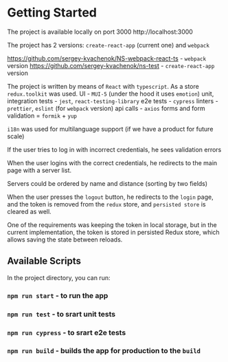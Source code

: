 # Getting Started

The project is available locally on port 3000
http://localhost:3000

The project has 2 versions: `create-react-app` (current one) and `webpack` 

https://github.com/sergey-kvachenok/NS-webpack-react-ts - `webpack` version
https://github.com/sergey-kvachenok/ns-test - `create-react-app` version

The project is written by means of `React` with `typescript`. As a store `redux.toolkit` was used.
UI - `MUI-5` (under the hood it uses `emotion`)
unit, integration tests - `jest`, `react-testing-library`
e2e tests - `cypress`
linters -`prettier`, `eslint` (for `webpack` version)
api calls - `axios`
forms and form validation = `formik` + `yup`

`i18n` was used for multilanguage support (if we have a product for future scale)

If the user tries to log in with incorrect credentials, he sees validation errors

When the user logins with the correct credentials, he redirects to the main page with a server list.

Servers could be ordered by name and distance (sorting by two fields)

When the user presses the `logout` button, he redirects to the `login` page, and the token is removed from the `redux` store, and `persisted store` is cleared as well.

One of the requirements was keeping the token in local storage, but in the current implementation, the token is stored in persisted Redux store, which allows saving the state between reloads.

## Available Scripts

In the project directory, you can run:

### `npm run start` - to run the app
### `npm run test` - to srart unit tests
### `npm run cypress` - to srart e2e tests
### `npm run build` - builds the app for production to the `build`

